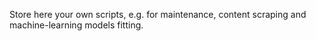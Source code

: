 Store here your own scripts, e.g. for maintenance, content scraping and machine-learning models fitting.
